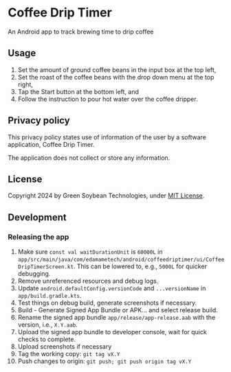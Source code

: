 # Coffee Drip Timer
An Android app to track brewing time to drip coffee

## Usage
1. Set the amount of ground coffee beans in the input box at the top left,
2. Set the roast of the coffee beans with the drop down menu at the top right,
3. Tap the Start button at the bottom left, and
4. Follow the instruction to pour hot water over the coffee dripper.

## Privacy policy
This privacy policy states use of information of the user by a software application, Coffee Drip Timer.

The application does not collect or store any information.

## License
Copyright 2024 by Green Soybean Technologies, under [MIT License](LICENSE).

## Development
### Releasing the app
1. Make sure `const val waitDurationUnit` is `60000L` in `app/src/main/java/com/edamametech/android/coffeedriptimer/ui/CoffeeDripTimerScreen.kt`. This can be lowered to, e.g., `5000L` for quicker debugging.
1. Remove unreferenced resources and debug logs.
1. Update `android.defaultConfig.versionCode` and `...versionName` in `app/build.gradle.kts`.
1. Test things on debug build, generate screenshots if necessary.
1. Build - Generate Signed App Bundle or APK... and select release build.
1. Rename the signed app bundle `app/release/app-release.aab` with the version, i.e., `X.Y.aab`.
1. Upload the signed app bundle to developer console, wait for quick checks to complete.
1. Upload screenshots if necessary
1. Tag the working copy: `git tag vX.Y`
1. Push changes to origin: `git push; git push origin tag vX.Y`

